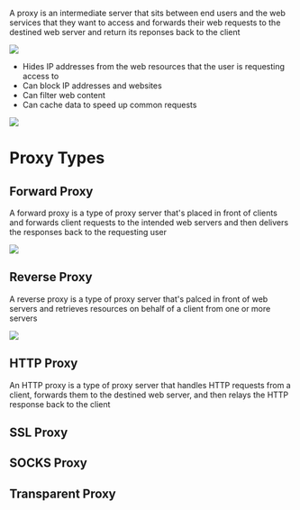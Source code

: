 A proxy is an intermediate server that sits between end users and the web services that they want to access and forwards their web requests to the destined web server and return its reponses back to the client

![](https://github.com/JonmarCorpuz/SecondBrain/blob/main/Assets/615635613cd4216f4d4f01d5_web-browsing-with-proxy.png)

* Hides IP addresses from the web resources that the user is requesting access to
* Can block IP addresses and websites
* Can filter web content
* Can cache data to speed up common requests

![](https://github.com/JonmarCorpuz/SecondBrain/blob/main/Assets/Whitespace.png)

# Proxy Types

## Forward Proxy

A forward proxy is a type of proxy server that's placed in front of clients and forwards client requests to the intended web servers and then delivers the responses back to the requesting user 

![](https://github.com/JonmarCorpuz/SecondBrain/blob/main/Assets/Fordward%20Proxy.png)

## Reverse Proxy

A reverse proxy is a type of proxy server that's palced in front of web servers and retrieves resources on behalf of a client from one or more servers

![](https://github.com/JonmarCorpuz/SecondBrain/blob/main/Assets/Reverse%20Proxy.png)

## HTTP Proxy

An HTTP proxy is a type of proxy server that handles HTTP requests from a client, forwards them to the destined web server, and then relays the HTTP response back to the client

## SSL Proxy

## SOCKS Proxy

## Transparent Proxy
